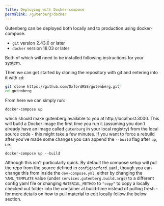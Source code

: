 ```yaml
---
Title: Deploying with Docker-compose
permalink: /gutenberg/docker
---
```


Gutenberg can be deployed both locally and to production using docker-compose.

- `git` version 2.43.0 or later
- `docker` version 18.03 or later

Both of which will need to be installed following instructions for your system.

Then we can get started by cloning the repository with git and entering into it with `cd`:

```bash
git clone https://github.com/OxfordRSE/gutenberg.git`
cd gutenberg
```

From here we can simply run:

```
docker-compose up
```

which should make gutenberg available to you at http://localhost:3000. This will
build a Docker image the first time you run it (assuming you don't already have
an image called `gutenburg` in your local registry) from the local source code -
this might take a few minutes. If you want to force a rebuild after you've made
some changes you can append the `--build` flag after `up`, i.e.

```
docker-compose up --build
```

Although this isn't particularly quick. By default the compose setup will pull
the repo from the source defined in `config/oxford.yaml`, though you can change
this from inside the `dev-compose.yml`, either by changing the `YAML_TEMPLATE`
value (under `services.gutenberg.build.args`) to a different config yaml file or
changing `MATERIAL_METHOD` to `"copy"` to copy a locally checked out folder into
the container at build-time instead of pulling fresh - for more details on how
to pull material to edit locally follow the below section.
